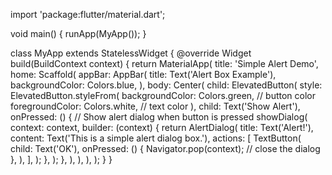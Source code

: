 import 'package:flutter/material.dart';

void main() {
  runApp(MyApp());
}

class MyApp extends StatelessWidget {
  @override
  Widget build(BuildContext context) {
    return MaterialApp(
      title: 'Simple Alert Demo',
      home: Scaffold(
        appBar: AppBar(
          title: Text('Alert Box Example'),
          backgroundColor: Colors.blue,
        ),
        body: Center(
          child: ElevatedButton(
            style: ElevatedButton.styleFrom(
              backgroundColor: Colors.green, // button color
              foregroundColor: Colors.white, // text color
            ),
            child: Text('Show Alert'),
            onPressed: () {
              // Show alert dialog when button is pressed
              showDialog(
                context: context,
                builder: (context) {
                  return AlertDialog(
                    title: Text('Alert!'),
                    content: Text('This is a simple alert dialog box.'),
                    actions: [
                      TextButton(
                        child: Text('OK'),
                        onPressed: () {
                          Navigator.pop(context); // close the dialog
                        },
                      ),
                    ],
                  );
                },
              );
            },
          ),
        ),
      ),
    );
  }
}

